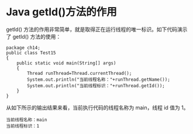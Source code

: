 # Java getId()方法的作用

getId() 方法的作用非常简单，就是取得正在运行线程的唯一标识。如下代码演示了 getId() 方法的使用：

```
package ch14;
public class Test15
{
    public static void main(String[] args)
    {
        Thread runThread=Thread.currentThread();
        System.out.println("当前线程名称："+runThread.getName());
        System.out.println("当前线程标识："+runThread.getId());
    }
}
```

从如下所示的输出结果来看，当前执行代码的线程名称为 main，线程 id 值为 1。

```
当前线程名称：main
当前线程标识：1
```